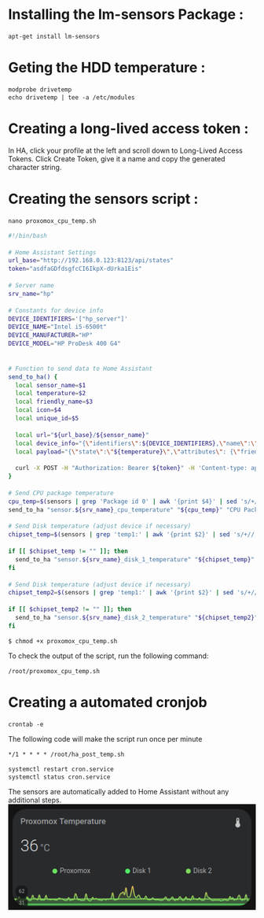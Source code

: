 # Installing the lm-sensors Package :
```console
apt-get install lm-sensors
```
# Geting the HDD temperature :
```console
modprobe drivetemp
echo drivetemp | tee -a /etc/modules
```
# Creating a long-lived access token :

In HA, click your profile at the left and scroll down to Long-Lived Access Tokens. Click Create Token, give it a name and copy the generated character string.

# Creating the sensors script : 
```console
nano proxomox_cpu_temp.sh
```
```bash
#!/bin/bash

# Home Assistant Settings
url_base="http://192.168.0.123:8123/api/states"
token="asdfaGDfdsgfcCI6IkpX-dUrka1Eis"

# Server name
srv_name="hp"

# Constants for device info
DEVICE_IDENTIFIERS='["hp_server"]'
DEVICE_NAME="Intel i5-6500t"
DEVICE_MANUFACTURER="HP"
DEVICE_MODEL="HP ProDesk 400 G4"


# Function to send data to Home Assistant
send_to_ha() {
  local sensor_name=$1
  local temperature=$2
  local friendly_name=$3
  local icon=$4
  local unique_id=$5

  local url="${url_base}/${sensor_name}"
  local device_info="{\"identifiers\":${DEVICE_IDENTIFIERS},\"name\":\"${DEVICE_NAME}\",\"manufacturer\":\"${DEVICE_MANUFACTURER}\",\"model\":\"${DEVICE_MODEL}\"}"
  local payload="{\"state\":\"${temperature}\",\"attributes\": {\"friendly_name\":\"${friendly_name}\",\"icon\":\"${icon}\",\"state_class\":\"measurement\",\"unit_of_measurement\":\"°C\",\"device_class\":\"temperature\",\"unique_id\":\"${unique_id}\"},\"device\":${device_info}}"
  
  curl -X POST -H "Authorization: Bearer ${token}" -H 'Content-type: application/json' --data "${payload}" "${url}"
}

# Send CPU package temperature
cpu_temp=$(sensors | grep 'Package id 0' | awk '{print $4}' | sed 's/+//;s/°C//')
send_to_ha "sensor.${srv_name}_cpu_temperature" "${cpu_temp}" "CPU Package Temperature" "mdi:cpu-64-bit" "${srv_name}_cpu_temp"

# Send Disk temperature (adjust device if necessary)
chipset_temp=$(sensors | grep 'temp1:' | awk '{print $2}' | sed 's/+//;s/°C//' | sed -n '1p')

if [[ $chipset_temp != "" ]]; then
  send_to_ha "sensor.${srv_name}_disk_1_temperature" "${chipset_temp}" "Disk 1 Temperature" "mdi:chip" "${srv_name}_disk_1_temp"
fi

# Send Disk temperature (adjust device if necessary)
chipset_temp2=$(sensors | grep 'temp1:' | awk '{print $2}' | sed 's/+//;s/°C//' | sed -n '2p')

if [[ $chipset_temp2 != "" ]]; then
  send_to_ha "sensor.${srv_name}_disk_2_temperature" "${chipset_temp2}" "Disk 2 Temperature" "mdi:chip" "${srv_name}_disk_2_temp"
fi

```
```
$ chmod +x proxomox_cpu_temp.sh
```
To check the output of the script, run the following command:
```console
/root/proxomox_cpu_temp.sh
```
# Creating a automated cronjob
```console
crontab -e
```
The following code will make the script run once per minute
```
*/1 * * * * /root/ha_post_temp.sh
```
```console
systemctl restart cron.service
systemctl status cron.service
```
The sensors are automatically added to Home Assistant without any additional steps.
![temp](https://github.com/djamelinfo/myhomelab/raw/main//HomeAssistant/temp.png)
